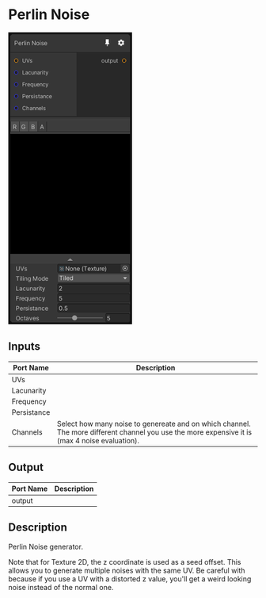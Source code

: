 # Perlin Noise
![Mixture.PerlinNoise](../../images/Mixture.PerlinNoise.png)
## Inputs
Port Name | Description
--- | ---
UVs | 
Lacunarity | 
Frequency | 
Persistance | 
Channels | Select how many noise to genereate and on which channel. The more different channel you use the more expensive it is (max 4 noise evaluation).

## Output
Port Name | Description
--- | ---
output | 

## Description
Perlin Noise generator.

Note that for Texture 2D, the z coordinate is used as a seed offset.
This allows you to generate multiple noises with the same UV.
Be careful with because if you use a UV with a distorted z value, you'll get a weird looking noise instead of the normal one.

